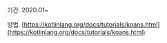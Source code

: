 기간.
2020.01~

방법.
[https://kotlinlang.org/docs/tutorials/koans.html](https://kotlinlang.org/docs/tutorials/koans.html)



<!--stackedit_data:
eyJoaXN0b3J5IjpbNTg1NzU1NzU4XX0=
-->
